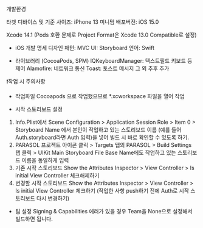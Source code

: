개발환경

타겟 디바이스 및 기준 사이즈: iPhone 13
미니멈 배포버전: iOS 15.0

Xcode 14.1 (Pods 호환 문제로 Project Format은 Xcode 13.0 Compatible로 설정)

* iOS 개발 명세
디자인 패턴: MVC
UI: Storyboard
언어: Swift

- 라이브러리 (CocoaPods, SPM)
  IQKeyboardManager: 텍스트필드 키보드 등 제어 
  Alamofire: 네트워크 통신 
  Toast: 토스트 메시지 
  그 외 추후 추가

❗️작업 시 주의사항
* 작업파일 
Cocoapods 으로 작업했으므로 *.xcworkspace 파일을 열어 작업

* 시작 스토리보드 설정 
1. Info.Plist에서 Scene Configuration > Application Session Role > Item 0 > Storyboard Name 에서 본인이 작업하고 있는 스토리보드 이름 (예를 들어 Auth.storyboard라면 Auth 입력)을 넣어 빌드 시 바로 확인할 수 있도록 하기.
2. PARASOL 프로젝트 아이콘 클릭 > Targets 탭의 PARASOL > Build Settings 탭 클릭 > UIKit Main Storyboard File Base Name에도 작업하고 있는 스토리보드 이름을 동일하게 입력
3. 기존 시작 스토리보드 Show the Attributes Inspector > View Controller > Is initial View Controller 체크해제하기
4. 변경할 시작 스토리보드 Show the Attributes Inspector > View Controller > Is initial View Controller 체크하기
(작업한 사항 push하기 전에 Auth로 시작 스토리보드 다시 변경하기)


* 팀 설정 
Signing & Capabilities 에러가 있을 경우 Team을 None으로 설정해서 빌드하면 됩니다.

